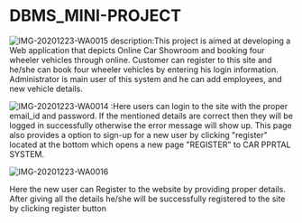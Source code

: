 # DBMS_MINI-PROJECT
![IMG-20201223-WA0015](https://user-images.githubusercontent.com/70796149/103081488-0f8f6e80-45fe-11eb-8cc6-2202082999d1.jpg)
description:This project is aimed at developing a Web application that depicts Online Car Showroom and booking four wheeler vehicles through online. Customer can register to this site and he/she can book four wheeler vehicles by entering his login information. Administrator is main user of this system and he can add employees, and new vehicle details.

![IMG-20201223-WA0014](https://user-images.githubusercontent.com/70796149/103081987-1ff41900-45ff-11eb-91c2-cce9e9c4f993.jpg)
:Here users can login to the site with the proper email_id and password. If the mentioned details are correct then they will be logged in successfully otherwise the error message will show up. This page also provides a option to sign-up for a new user by clicking "register" located at the bottom which opens a new page "REGISTER" to CAR PPRTAL SYSTEM.

![IMG-20201223-WA0016](https://user-images.githubusercontent.com/70796149/103081995-24b8cd00-45ff-11eb-96c2-f8b6f6e1d2bd.jpg)

Here the new user can Register to the website by providing proper details. After giving all the details he/she will be successfully registered to the site by clicking register button
